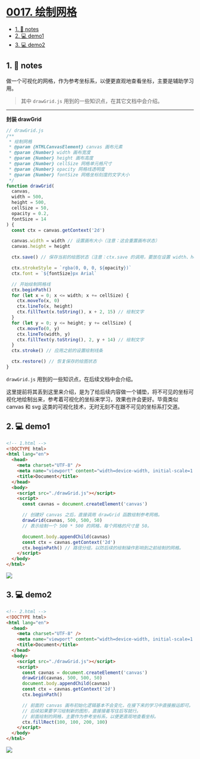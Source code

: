 # [0017. 绘制网格](https://github.com/Tdahuyou/TNotes.canvas/tree/main/notes/0017.%20%E7%BB%98%E5%88%B6%E7%BD%91%E6%A0%BC)

<!-- region:toc -->

- [1. 📒 notes](#1--notes)
- [2. 💻 demo1](#2--demo1)
- [3. 💻 demo2](#3--demo2)

<!-- endregion:toc -->

## 1. 📒 notes

做一个可视化的网格，作为参考坐标系，以便更直观地查看坐标，主要是辅助学习用。

> 其中 `drawGrid.js` 用到的一些知识点，在其它文档中会介绍。

---

**封装 drawGrid**

```js
// drawGrid.js
/**
 * 绘制网格
 * @param {HTMLCanvasElement} canvas 画布元素
 * @param {Number} width 画布宽度
 * @param {Number} height 画布高度
 * @param {Number} cellSize 网格单元格尺寸
 * @param {Number} opacity 网格线透明度
 * @param {Number} fontSize 网格坐标刻度的文字大小
 */
function drawGrid(
  canvas,
  width = 500,
  height = 500,
  cellSize = 50,
  opacity = 0.2,
  fontSize = 14
) {
  const ctx = canvas.getContext('2d')

  canvas.width = width // 设置画布大小（注意：这会重置画布状态）
  canvas.height = height

  ctx.save() // 保存当前的绘图状态（注意：ctx.save 的调用，要放在设置 width、height 之后。）

  ctx.strokeStyle = `rgba(0, 0, 0, ${opacity})`
  ctx.font = `${fontSize}px Arial`

  // 开始绘制网格线
  ctx.beginPath()
  for (let x = 0; x <= width; x += cellSize) {
    ctx.moveTo(x, 0)
    ctx.lineTo(x, height)
    ctx.fillText(x.toString(), x + 2, 15) // 绘制文字
  }
  for (let y = 0; y <= height; y += cellSize) {
    ctx.moveTo(0, y)
    ctx.lineTo(width, y)
    ctx.fillText(y.toString(), 2, y + 14) // 绘制文字
  }
  ctx.stroke() // 应用之前的设置绘制线条

  ctx.restore() // 恢复保存的绘图状态
}
```

`drawGrid.js` 用到的一些知识点，在后续文档中会介绍。

这里提前将其丢到这里来介绍，是为了给后续内容做一个铺垫，将不可见的坐标可视化地绘制出来，参考着可视化的坐标来学习，效果也许会更好。毕竟类似 canvas 和 svg 这类的可视化技术，无时无刻不在跟不可见的坐标系打交道。

## 2. 💻 demo1

```html
<!-- 1.html -->
<!DOCTYPE html>
<html lang="en">
  <head>
    <meta charset="UTF-8" />
    <meta name="viewport" content="width=device-width, initial-scale=1.0" />
    <title>Document</title>
  </head>
  <body>
    <script src="./drawGrid.js"></script>
    <script>
      const cavnas = document.createElement('canvas')

      // 创建好 canvas 之后，直接调用 drawGrid 函数绘制参考网格。
      drawGrid(cavnas, 500, 500, 50)
      // 表示绘制一个 500 * 500 的网格，每个网格的尺寸是 50。

      document.body.appendChild(cavnas)
      const ctx = cavnas.getContext('2d')
      ctx.beginPath() // 路径分组，以防后续的绘制操作影响到之前绘制的网格。
    </script>
  </body>
</html>
```

![](https://cdn.jsdelivr.net/gh/Tdahuyou/imgs@main/2024-10-03-23-22-09.png)

## 3. 💻 demo2

```html
<!-- 2.html -->
<!DOCTYPE html>
<html lang="en">
  <head>
    <meta charset="UTF-8" />
    <meta name="viewport" content="width=device-width, initial-scale=1.0" />
    <title>Document</title>
  </head>
  <body>
    <script src="./drawGrid.js"></script>
    <script>
      const cavnas = document.createElement('canvas')
      drawGrid(cavnas, 500, 500, 50)
      document.body.appendChild(cavnas)
      const ctx = cavnas.getContext('2d')
      ctx.beginPath()

      // 前面的 canvas 画布初始化逻辑基本不会变化，在接下来的学习中直接搬运即可。
      // 后续如果要学习绘制新的图形，直接接着写往后写就行。
      // 前面绘制的网格，主要作为参考坐标系，以便更直观地查看坐标。
      ctx.fillRect(100, 100, 200, 100)
    </script>
  </body>
</html>
```

![](https://cdn.jsdelivr.net/gh/Tdahuyou/imgs@main/2024-10-03-23-22-19.png)
